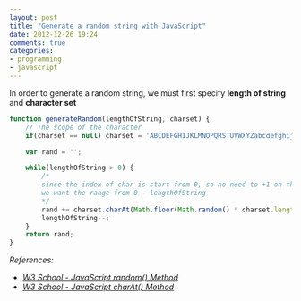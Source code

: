 ```yaml
---
layout: post
title: "Generate a random string with JavaScript"
date: 2012-12-26 19:24
comments: true
categories: 
- programming
- javascript
---
```


In order to generate a random string, we must first specify **length of string** and **character set**

```js
function generateRandom(lengthOfString, charset) {
    // The scope of the character
    if(charset == null) charset = 'ABCDEFGHIJKLMNOPQRSTUVWXYZabcdefghijklmnopqrstuvwxyz1234567890';

    var rand = '';

    while(lengthOfString > 0) {
        /*
        since the index of char is start from 0, so no need to +1 on the random number
        we want the range from 0 - lengthOfString
        */
        rand += charset.charAt(Math.floor(Math.random() * charset.length));
        lengthOfString--;
    }
    return rand;
}
```

_References:_

* _[W3 School - JavaScript random() Method](http://www.w3schools.com/jsref/jsref_random.asp)_
* _[W3 School - JavaScript charAt() Method](http://www.w3schools.com/jsref/jsref_charat.asp)_
